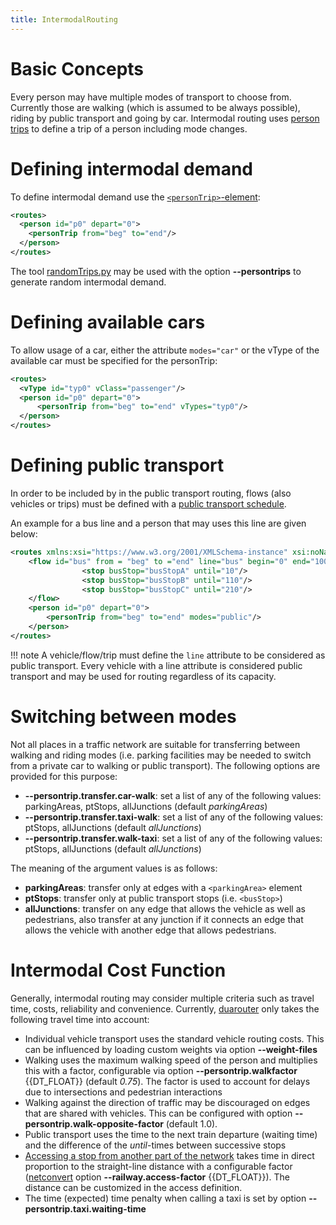 ```yaml
---
title: IntermodalRouting
---
```


# Basic Concepts

Every person may have multiple modes of transport to choose from.
Currently those are walking (which is assumed to be always possible),
riding by public transport and going by car. Intermodal routing uses
[person trips](Specification/Persons.md#persontrips) to define a
trip of a person including mode changes.

# Defining intermodal demand

To define intermodal demand use the
[`<personTrip>`-element](Specification/Persons.md#persontrips):

```xml
<routes>
  <person id="p0" depart="0">
    <personTrip from="beg" to="end"/>
  </person>
</routes>
```

The tool [randomTrips.py](Tools/Trip.md#randomtripspy) may be
used with the option **--persontrips** to generate random intermodal demand.

# Defining available cars

To allow usage of a car, either the attribute `modes="car"` or the vType of the
available car must be specified for the personTrip:

```xml
<routes>
  <vType id="typ0" vClass="passenger"/>
  <person id="p0" depart="0">
      <personTrip from="beg" to="end" vTypes="typ0"/>
  </person>
</routes>
```

# Defining public transport

In order to be included by in the public transport routing, flows (also vehicles or trips) must be defined
with a [public transport schedule](Simulation/Public_Transport.md#public_transport_schedules).

An example for a bus line and a person that may uses this line are given below:

```xml
<routes xmlns:xsi="https://www.w3.org/2001/XMLSchema-instance" xsi:noNamespaceSchemaLocation="https://sumo.dlr.de/xsd/routes_file.xsd">
    <flow id="bus" from = "beg" to ="end" line="bus" begin="0" end="1000" period="300">
                <stop busStop="busStopA" until="10"/>
                <stop busStop="busStopB" until="110"/>
                <stop busStop="busStopC" until="210"/>
    </flow>
    <person id="p0" depart="0">
        <personTrip from="beg" to="end" modes="public"/>
    </person>
</routes>
```
!!! note 
    A vehicle/flow/trip must define the `line` attribute to be considered as public transport. Every vehicle with a line attribute is considered public transport and may be used for routing regardless of its capacity.

# Switching between modes

Not all places in a traffic network are suitable for transferring between walking and riding modes (i.e. parking facilities may be needed to switch from a private car to walking or public transport). The following options are provided for this purpose:

- **--persontrip.transfer.car-walk**: set a list of any of the following values: parkingAreas, ptStops, allJunctions (default *parkingAreas*)  
- **--persontrip.transfer.taxi-walk**: set a list of any of the following values: ptStops, allJunctions (default *allJunctions*)
- **--persontrip.transfer.walk-taxi**: set a list of any of the following values: ptStops, allJunctions (default *allJunctions*)

The meaning of the argument values is as follows:

- **parkingAreas**: transfer only at edges with a `<parkingArea>` element
- **ptStops**: transfer only at public transport stops (i.e. `<busStop>`)
- **allJunctions**: transfer on any edge that allows the vehicle as well as pedestrians, also transfer at any junction if it connects an edge that allows the vehicle with another edge that allows pedestrians.


# Intermodal Cost Function

Generally, intermodal routing may consider multiple criteria such as
travel time, costs, reliability and convenience. Currently,
[duarouter](duarouter.md) only takes the following travel time
into account:

- Individual vehicle transport uses the standard vehicle routing
  costs. This can be influenced by loading custom weights via option **--weight-files**
- Walking uses the maximum walking speed of the person and multiplies
  this with a factor, configurable via option **--persontrip.walkfactor** {{DT_FLOAT}} (default *0.75*). The
  factor is used to account for delays due to intersections and
  pedestrian interactions
- Walking against the direction of traffic may be discouraged on edges that are shared with vehicles. This can be configured with option **--persontrip.walk-opposite-factor**  (default 1.0).
- Public transport uses the time to the next train departure (waiting time) and the difference of the *until*-times between successive stops
- [Accessing a stop from another part of the network](Simulation/Public_Transport.md#access_lanes) takes
  time in direct proportion to the straight-line distance with a
  configurable factor ([netconvert](netconvert.md) option **--railway.access-factor** {{DT_FLOAT}}). The distance can be customized in the access definition.
- The time (expected) time penalty when calling a taxi is set by option **--persontrip.taxi.waiting-time**
